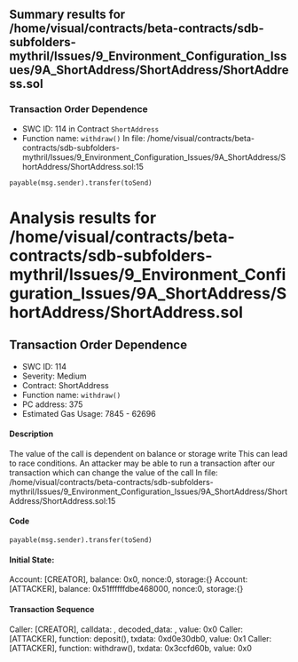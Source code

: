 ## Summary results for /home/visual/contracts/beta-contracts/sdb-subfolders-mythril/Issues/9_Environment_Configuration_Issues/9A_ShortAddress/ShortAddress/ShortAddress.sol
### Transaction Order Dependence
- SWC ID: 114 in Contract `ShortAddress`
- Function name: `withdraw()`
In file: /home/visual/contracts/beta-contracts/sdb-subfolders-mythril/Issues/9_Environment_Configuration_Issues/9A_ShortAddress/ShortAddress/ShortAddress.sol:15
```
payable(msg.sender).transfer(toSend)
```
# Analysis results for /home/visual/contracts/beta-contracts/sdb-subfolders-mythril/Issues/9_Environment_Configuration_Issues/9A_ShortAddress/ShortAddress/ShortAddress.sol

## Transaction Order Dependence
- SWC ID: 114
- Severity: Medium
- Contract: ShortAddress
- Function name: `withdraw()`
- PC address: 375
- Estimated Gas Usage: 7845 - 62696

#### Description

The value of the call is dependent on balance or storage write
This can lead to race conditions. An attacker may be able to run a transaction after our transaction which can change the value of the call
In file: /home/visual/contracts/beta-contracts/sdb-subfolders-mythril/Issues/9_Environment_Configuration_Issues/9A_ShortAddress/ShortAddress/ShortAddress.sol:15

#### Code

```
payable(msg.sender).transfer(toSend)
```

#### Initial State:

Account: [CREATOR], balance: 0x0, nonce:0, storage:{}
Account: [ATTACKER], balance: 0x51ffffffdbe468000, nonce:0, storage:{}

#### Transaction Sequence

Caller: [CREATOR], calldata: , decoded_data: , value: 0x0
Caller: [ATTACKER], function: deposit(), txdata: 0xd0e30db0, value: 0x1
Caller: [ATTACKER], function: withdraw(), txdata: 0x3ccfd60b, value: 0x0


